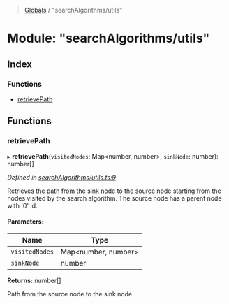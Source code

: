 > [Globals](../globals.md) / "searchAlgorithms/utils"

# Module: "searchAlgorithms/utils"

## Index

### Functions

* [retrievePath](_searchalgorithms_utils_.md#retrievepath)

## Functions

### retrievePath

▸ **retrievePath**(`visitedNodes`: Map\<number, number>, `sinkNode`: number): number[]

*Defined in [searchAlgorithms/utils.ts:9](https://github.com/cedoor/cycle-canceling/blob/62db7a4/src/searchAlgorithms/utils.ts#L9)*

Retrieves the path from the sink node to the source node
starting from the nodes visited by the search algorithm.
The source node has a parent node with '0' id.

#### Parameters:

Name | Type |
------ | ------ |
`visitedNodes` | Map\<number, number> |
`sinkNode` | number |

**Returns:** number[]

Path from the source node to the sink node.
